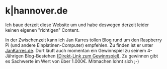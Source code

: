 k|hannover.de
=============

Ich baue derzeit diese Website um und habe deswegen derzeit leider keinen eigenen "richtigen" Content.

In der Zwischenzeit kann ich Jan Karres  tollen Blog rund um den Raspberry Pi (und andere Einplatinen-Computer) empfehlen. Zu finden ist er unter [JanKarres.de](http://jankarres.de). Dort läuft auch momentan ein Gewinnspiel zu seinem 4-Jährigen Blog-Bestehen [(Direkt-Link zum Gewinnspiel)](http://jankarres.de/2015/08/gewinnspiel-raspberry-pi-kits-zubehoer-buecher-und-mehr/). Zu gewinnen gibt es Sachwerte im Wert von über 1.000€. Mitmachen lohnt sich ;-)
